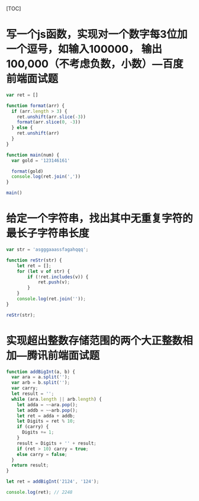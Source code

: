 [TOC]

# 写一个js函数，实现对一个数字每3位加一个逗号，如输入100000， 输出100,000（不考虑负数，小数）—百度前端面试题

```js
var ret = []

function format(arr) {
  if (arr.length > 3) {
    ret.unshift(arr.slice(-3))
    format(arr.slice(0, -3))
  } else {
    ret.unshift(arr)
  }
}

function main(num) {
  var gold = '123146161'

  format(gold)
  console.log(ret.join(','))
}

main()

```

# 给定一个字符串，找出其中无重复字符的最长子字符串长度

```js
var str = 'asgggaaassfagahqqq';

function reStr(str) {
	let ret = [];
	for (let v of str) {
		if (!ret.includes(v)) {
			ret.push(v);
		}
	}
	console.log(ret.join(''));
}

reStr(str);

```

# 实现超出整数存储范围的两个大正整数相加—腾讯前端面试题

```js
function addBigInt(a, b) {
  var ara = a.split('');
  var arb = b.split('');
  var carry;
  let result = '';
  while (ara.length || arb.length) {
    let adda = ~~ara.pop();
    let addb = ~~arb.pop();
    let ret = adda + addb;
    let Digits = ret % 10;
    if (carry) {
      Digits += 1;
    }
    result = Digits + '' + result;
    if (ret > 10) carry = true;
    else carry = false;
  }
  return result;
}

let ret = addBigInt('2124', '124');

console.log(ret); // 2248

```